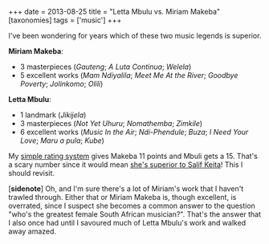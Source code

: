 +++
date = 2013-08-25
title = "Letta Mbulu vs. Miriam Makeba"
[taxonomies]
tags = ['music']
+++

I've been wondering for years which of these two music legends is
superior.

**Miriam Makeba**:

-   3 masterpieces (*Gauteng*; *A Luta Continua*; *Welela*)
-   5 excellent works (*Mam Ndiyalila*; *Meet Me At the River*; *Goodbye
    Poverty*; *Jolinkomo*; *Olili*)

**Letta Mbulu**:

-   1 landmark (*Jikijela*)
-   3 masterpieces (*Not Yet Uhuru*; *Nomathemba*; *Zimkile*)
-   6 excellent works (*Music In the Air*; *Ndi-Phendule*; *Buza*; *I
    Need Your Love*; *Maru a pula*; *Kube*)

My [simple rating system] gives Makeba 11 points and Mbuli gets a 15.
That's a scary number since it would mean [she's superior to Salif
Keita]! This I should revisit.

[**sidenote**] Oh, and I'm sure there's a lot of Miriam's work that
I haven't trawled through. Either that or Miriam Makeba is, though
excellent, is overrated, since I suspect she becomes a common answer to
the question "who's the greatest female South African musician?".
That's the answer that I also once had until I savoured much of Letta
Mbulu's work and walked away amazed.

  [simple rating system]: http://tshepang.net/simple-rating-system-for-music
  [she's superior to Salif Keita]: http://tshepang.net/top-musicians
